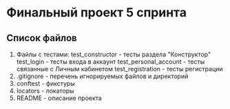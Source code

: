 # Финальный проект 5 спринта
## Список файлов
1. Файлы с тестами:
test_constructor - тесты раздела "Конструктор"
test_login - тесты входа в аккаунт
test_personal_account - тесты связанные с Личным кабинетом
test_registration - тесты регистрации
2. .gitignore - перечень игнорируемых файлов и директорий
3. conftest - фикстуры
4. locators - локаторы
5. README - описание проекта
